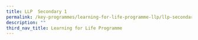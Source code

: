 ```yaml
---
title: LLP  Secondary 1
permalink: /key-programmes/learning-for-life-programme-llp/llp-secondary-1
description: ""
third_nav_title: Learning for Life Programme
---
```

